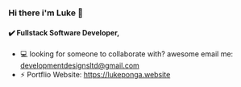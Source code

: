 ### Hi there i'm Luke 👋

#### :heavy_check_mark: Fullstack Software Developer, 
- 💻 looking for someone to collaborate with? awesome email me:
developmentdesignsltd@gmail.com
- :zap: Portflio Website: 
https://lukeponga.website

<!--
**lukeponga-dev/lukeponga-dev** is a ✨ _special_ ✨ repository because its `README.md` (this file) appears on your GitHub profile.

Here are some ideas to get you started:

- 🔭 I’m currently working on ...
- 🌱 I’m currently learning ...
- 👯 I’m looking to collaborate on ...
- 🤔 I’m looking for help with ...
- 💬 Ask me about ...
- 📫 How to reach me: ...
- 😄 Pronouns: ...
- ⚡ Fun fact: ...
-->
